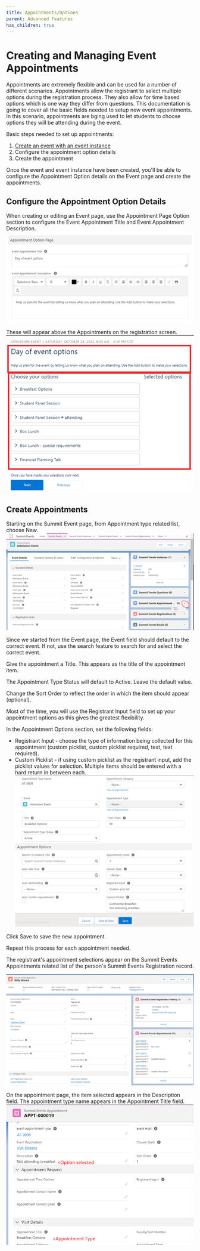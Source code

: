 ```yaml
---
title: Appointments/Options
parent: Advanced Features
has_children: true
---
```



# Creating and Managing Event Appointments

Appointments are extremely flexible and can be used for a number of different scenarios.  Appointments allow the registrant to select multiple options during the registration process.  They also allow for time based options which is one way they differ from questions.   This documentation is going to cover all the basic fields needed to setup new event appointments.   In this scenario, appointments are bging used to let students to choose options they will be attending during the event.

Basic steps needed to set up appointments:
1. [Create an event with an event instance](https://sfdo-community-sprints.github.io/summit-events-app-documentation/docs/Getting-Started/create-basic-event/)
2. Configure the appointment option details
3. Create the appointment


Once the event and event instance have been created, you'll be able to configure the Appointment Option details on the Event page and create the appointments.

## Configure the Appointment Option Details
When creating or editing an Event page, use the Appointment Page Option section to configure the Event Appointment Title and Event Appointment Description.  
![Appointment Option Details fields](../images/AppointOptionHeader.PNG)

These will appear above the Appointments on the registration screen.
![Appointment Options Details Screenshot](../images/AppointOptionHeaderRegScreenv3.PNG)

## Create Appointments
Starting on the Summit Event page, from Appointment type related list, choose New.
![New Appointment Button](../images/CreateNewAppointmentRec1.PNG)

Since we started from the Event page, the Event field should default to the correct event.  If not, use the search feature to search for and select the correct event.

Give the appointment a Title.  This appears as the title of the appointment item.

The Appointment Type Status will default to Active.  Leave the default value.

Change the Sort Order to reflect the order in which the item should appear (optional).

Most of the time, you will use the Registrant Input field to set up your appointment options as this gives the greatest flexibility.

In the Appointment Options section, set the following fields:
* Registrant Input - choose the type of information being collected for this appointment (custom picklist, custom picklist required, text, text required).
* Custom Picklist - if using custom picklist as the registrant input, add the picklist values for selection.  Multiple items should be entered with a hard return in between each.
![Appointment Options Fields](../images/AppointSetup_NewApp_P1.PNG)

Click Save to save the new appointment.

Repeat this process for each appointment needed.  

The registrant's appointment selections appear on the Summit Events Appointments related list of the person's Summit Events Registration record.

![Summit Events Appointment Reg Relate dList](../images/Appoint-RegRec.PNG)

On the appointment page, the item selected appears in the Description field.  The appointment type name appears in the Appointment Title field.
![Appointment Screen Items](../images/CreateNewAppointmentRegData.PNG)



